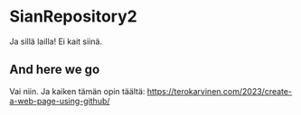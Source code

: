 # SianRepository2
Ja sillä lailla! Ei kait siinä.
## And here we go
Vai niin.
Ja kaiken tämän opin täältä: https://terokarvinen.com/2023/create-a-web-page-using-github/

